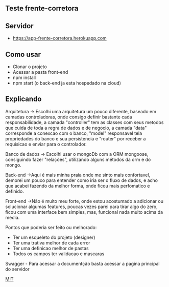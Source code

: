## Teste frente-corretora

## Servidor

* https://app-frente-corretora.herokuapp.com

## Como usar

* Clonar o projeto
* Acessar a pasta front-end
* npm install
* npm start (o back-end ja esta hospedado na cloud)

## Explicando

Arquitetura -> Escolhi uma arquitetura um pouco diferente, baseado em camadas controladoras, onde consigo definir bastante cada responsabilidade, a camada "controller" tem as classes com seus metodos que cuida de toda a regra de dados e de negocio, a camada "data" corresponde a conexcao com o banco, "model" responsavel tela propriedades do banco e sua persistencia e "router" por receber a requisicao e enviar para o controlador.

Banco de dados -> Escolhi usar o mongoDb com a ORM mongoose, consiguindo fazer "relações", utilizando alguns métodos da orm e do mongo.

Back-end ->Aqui é mais minha praia onde me sinto mais confortavel, demorei um pouco para entender como iria ser o fluxo de dados, e acho que acabei fazendo da melhor forma, onde ficou mais perfomatico e definido.

Front-end ->Não é muito meu forte, onde estou acostumado a adicionar ou solucionar algumas features, poucas vezes parei para tirar algo do zero, ficou com uma interface bem simples, mas, funcional nada muito acima da media.

Pontos que poderia ser feito ou melhorado:

* Ter um esqueleto do projeto (designer)
* Ter uma trativa melhor de cada error
* Ter uma definicao melhor de pastas
* Todos os campos ter validacao e mascaras

Swagger - Para acessar a documentção basta acessar a pagina principal do servidor

[MIT](https://choosealicense.com/licenses/mit/)
